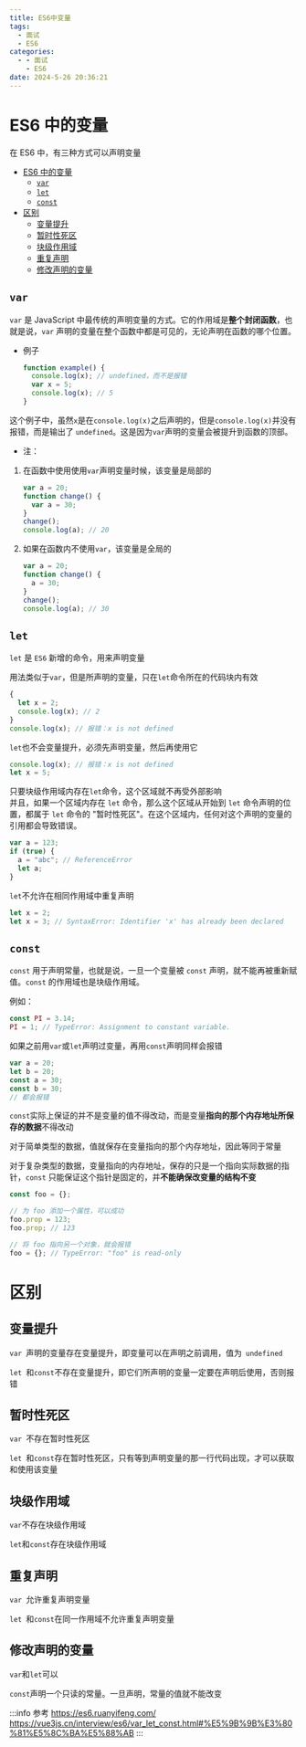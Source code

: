 ```yaml
---
title: ES6中变量
tags:
  - 面试
  - ES6
categories:
  - - 面试
    - ES6
date: 2024-5-26 20:36:21
---
```


<!-- @format -->

# ES6 中的变量

在 ES6 中，有三种方式可以声明变量

- [ES6 中的变量](#es6-中的变量)
  - [`var`](#var)
  - [`let`](#let)
  - [`const`](#const)
- [区别](#区别)
  - [变量提升](#变量提升)
  - [暂时性死区](#暂时性死区)
  - [块级作用域](#块级作用域)
  - [重复声明](#重复声明)
  - [修改声明的变量](#修改声明的变量)

## `var`

`var` 是 JavaScript 中最传统的声明变量的方式。它的作用域是**整个封闭函数**，也就是说，`var` 声明的变量在整个函数中都是可见的，无论声明在函数的哪个位置。

- 例子

  ```javascript
  function example() {
    console.log(x); // undefined，而不是报错
    var x = 5;
    console.log(x); // 5
  }
  ```

这个例子中，虽然`x`是在`console.log(x)`之后声明的，但是`console.log(x)`并没有报错，而是输出了 `undefined`。这是因为`var`声明的变量会被提升到函数的顶部。

- 注：

1. 在函数中使用使用`var`声明变量时候，该变量是局部的

   ```js
   var a = 20;
   function change() {
     var a = 30;
   }
   change();
   console.log(a); // 20
   ```

2. 如果在函数内不使用`var`，该变量是全局的

   ```js
   var a = 20;
   function change() {
     a = 30;
   }
   change();
   console.log(a); // 30
   ```

## `let`

`let` 是 `ES6` 新增的命令，用来声明变量

用法类似于`var`，但是所声明的变量，只在`let`命令所在的代码块内有效

```js
{
  let x = 2;
  console.log(x); // 2
}
console.log(x); // 报错：x is not defined
```

`let`也不会变量提升，必须先声明变量，然后再使用它

```js
console.log(x); // 报错：x is not defined
let x = 5;
```

只要块级作用域内存在`let`命令，这个区域就不再受外部影响  
并且，如果一个区域内存在 `let` 命令，那么这个区域从开始到 `let` 命令声明的位置，都属于 `let` 命令的 "暂时性死区"。在这个区域内，任何对这个声明的变量的引用都会导致错误。

```js
var a = 123;
if (true) {
  a = "abc"; // ReferenceError
  let a;
}
```

`let`不允许在相同作用域中重复声明

```js
let x = 2;
let x = 3; // SyntaxError: Identifier 'x' has already been declared
```

## `const`

`const` 用于声明常量，也就是说，一旦一个变量被 `const` 声明，就不能再被重新赋值。`const` 的作用域也是块级作用域。

例如：

```js
const PI = 3.14;
PI = 1; // TypeError: Assignment to constant variable.
```

如果之前用`var`或`let`声明过变量，再用`const`声明同样会报错

```js
var a = 20;
let b = 20;
const a = 30;
const b = 30;
// 都会报错
```

`const`实际上保证的并不是变量的值不得改动，而是变量**指向的那个内存地址所保存的数据**不得改动

对于简单类型的数据，值就保存在变量指向的那个内存地址，因此等同于常量

对于复杂类型的数据，变量指向的内存地址，保存的只是一个指向实际数据的指针，`const` 只能保证这个指针是固定的，并**不能确保改变量的结构不变**

```js
const foo = {};

// 为 foo 添加一个属性，可以成功
foo.prop = 123;
foo.prop; // 123

// 将 foo 指向另一个对象，就会报错
foo = {}; // TypeError: "foo" is read-only
```

# 区别

## 变量提升

`var `声明的变量存在变量提升，即变量可以在声明之前调用，值为` undefined`

`let `和`const`不存在变量提升，即它们所声明的变量一定要在声明后使用，否则报错

## 暂时性死区

`var `不存在暂时性死区

`let `和`const`存在暂时性死区，只有等到声明变量的那一行代码出现，才可以获取和使用该变量

## 块级作用域

`var`不存在块级作用域

`let`和`const`存在块级作用域

## 重复声明

`var `允许重复声明变量

`let `和`const`在同一作用域不允许重复声明变量

## 修改声明的变量

`var`和`let`可以

`const`声明一个只读的常量。一旦声明，常量的值就不能改变

:::info 参考
https://es6.ruanyifeng.com/  
https://vue3js.cn/interview/es6/var_let_const.html#%E5%9B%9B%E3%80%81%E5%8C%BA%E5%88%AB
:::
